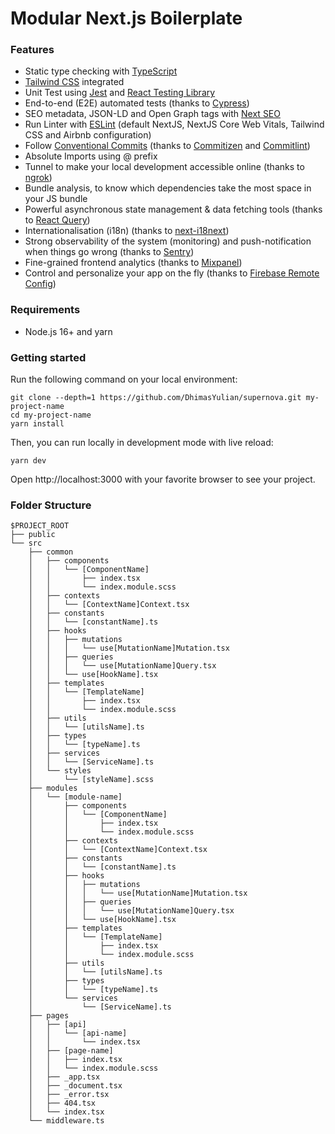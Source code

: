 # Modular Next.js Boilerplate

### Features
- Static type checking with [TypeScript](https://www.typescriptlang.org/)
- [Tailwind CSS](https://tailwindcss.com/) integrated
- Unit Test using [Jest](https://jestjs.io/) and [React Testing Library](https://testing-library.com/)
- End-to-end (E2E) automated tests (thanks to [Cypress](https://www.cypress.io/))
- SEO metadata, JSON-LD and Open Graph tags with [Next SEO](https://www.npmjs.com/package/next-seo)
- Run Linter with [ESLint](https://eslint.org/) (default NextJS, NextJS Core Web Vitals, Tailwind CSS and Airbnb configuration)
- Follow [Conventional Commits](https://www.conventionalcommits.org/en/v1.0.0/) (thanks to [Commitizen](https://commitizen-tools.github.io/commitizen/) and [Commitlint](https://commitlint.js.org/#/))
- Absolute Imports using @ prefix
- Tunnel to make your local development accessible online (thanks to [ngrok](https://ngrok.com/))
- Bundle analysis, to know which dependencies take the most space in your JS bundle
- Powerful asynchronous state management & data fetching tools (thanks to [React Query](https://tanstack.com/query/v4))
- Internationalisation (i18n) (thanks to [next-i18next](https://www.npmjs.com/package/next-i18next))
- Strong observability of the system (monitoring) and push-notification when things go wrong (thanks to [Sentry](https://sentry.io/))
- Fine-grained frontend analytics (thanks to [Mixpanel](https://mixpanel.com/))
- Control and personalize your app on the fly (thanks to [Firebase Remote Config](https://firebase.google.com/products/remote-config))


### Requirements

- Node.js 16+ and yarn

### Getting started

Run the following command on your local environment:

```shell
git clone --depth=1 https://github.com/DhimasYulian/supernova.git my-project-name
cd my-project-name
yarn install
```

Then, you can run locally in development mode with live reload:

```shell
yarn dev
```

Open http://localhost:3000 with your favorite browser to see your project.


### Folder Structure

```shell
$PROJECT_ROOT
├── public
└── src
    ├── common                                        
    │   ├── components
    │   │   └── [ComponentName]
    │   │       ├── index.tsx
    │   │       └── index.module.scss
    │   ├── contexts
    │   │   └── [ContextName]Context.tsx
    │   ├── constants
    │   │   └── [constantName].ts
    │   ├── hooks
    │   │   ├── mutations
    │   │   │   └── use[MutationName]Mutation.tsx
    │   │   ├── queries
    │   │   │   └── use[MutationName]Query.tsx
    │   │   └── use[HookName].tsx
    │   ├── templates
    │   │   └── [TemplateName]
    │   │       ├── index.tsx
    │   │       └── index.module.scss
    │   ├── utils
    │   │   └── [utilsName].ts
    │   ├── types
    │   │   └── [typeName].ts
    │   ├── services
    │   │   └── [ServiceName].ts
    │   └── styles
    │       └── [styleName].scss
    ├── modules
    │   └── [module-name]
    │       ├── components
    │       │   └── [ComponentName]
    │       │       ├── index.tsx
    │       │       └── index.module.scss
    │       ├── contexts
    │       │   └── [ContextName]Context.tsx
    │       ├── constants
    │       │   └── [constantName].ts
    │       ├── hooks
    │       │   ├── mutations
    │       │   │   └── use[MutationName]Mutation.tsx
    │       │   ├── queries
    │       │   │   └── use[MutationName]Query.tsx
    │       │   └── use[HookName].tsx
    │       ├── templates
    │       │   └── [TemplateName]
    │       │       ├── index.tsx
    │       │       └── index.module.scss
    │       ├── utils
    │       │   └── [utilsName].ts
    │       ├── types
    │       │   └── [typeName].ts
    │       └── services
    │           └── [ServiceName].ts
    ├── pages
    │   ├── [api]
    │   │   └── [api-name]
    │   │       └── index.tsx
    │   ├── [page-name]
    │   │   ├── index.tsx
    │   │   └── index.module.scss
    │   ├── _app.tsx
    │   ├── _document.tsx
    │   ├── _error.tsx
    │   ├── 404.tsx
    │   └── index.tsx
    └── middleware.ts
```
